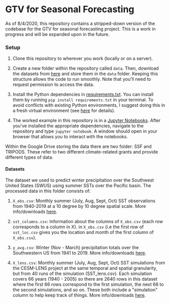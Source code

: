 # GTV for Seasonal Forecasting

As of 8/4/2020, this repository contains a stripped-down version of the codebase for the GTV for seasonal forecasting 
project. This is a work in progress and will be expanded upon in the future. 

### Setup
1. Clone this repository to wherever you work (locally or on a server).
2. Create a new folder within the repository called `data`. Then, download the datasets from 
[here](https://drive.google.com/drive/folders/1sjoiEn3m47XSDZbCyP4JJhPiKITdOsoV?usp=sharing) and store them in the `data`
folder. Keeping this structure allows the code to run smoothly. Note that you'll need to request permission to access the 
data.

3. Install the Python dependencies in
[requirements.txt](https://github.com/abbystvns/gtv_forecasting/blob/master/requirements.txt). You can install them by
running `pip install requirements.txt` in your terminal. To avoid conflicts with existing Python environments, I suggest
doing this in a fresh virtual environment (see [here](https://docs.python-guide.org/dev/virtualenvs/) for details).

4. The worked example in this repository is in a [Jupyter Notebooks](https://jupyter.org/). After you've installed the appropriate 
dependencies, navigate to the repository and type `jupyter notebook`. A window should open in your browser that allows 
you to interact with the notebooks.

Within the Google Drive storing the data there are two folder: SSF and TRIPODS. These refer to two different climate-related
grants and provide different types of data.

#### Datasets
The dataset we used to predict winter precipitation over the Southwest United States (SWUS) using summer SSTs over the Pacific basin. 
The processed data in this folder consists of:

1. `X_obs.csv`: Monthly summer (July, Aug, Sept, Oct) SST observations from 1940-2019 at a 10 degree by 10 degree spatial scale.
More info/downloads [here](https://psl.noaa.gov/data/gridded/data.cobe2.html).

2. `sst_columns.csv`: Information about the columns of `X_obs.csv` (each row corresponds to a column in X).
in `X_obs.csv` (i.e the first row of `sst_loc.csv` gives you the location and month of the first column of `X_obs.csv`).

3. `y_avg.csv`: Winter (Nov - March) precipitation totals over the Southwestern US from 1941 to 2019. More info/downloads [here](https://www.ncdc.noaa.gov/cag/national/time-series).

4. `X_lens.csv`: Monthly summer (July, Aug, Sept, Oct) SST simulations from the CESM-LENS project at the same temporal and spatial granularity, 
but from 40 runs of the simulation (SST_lens.csv). Each simulation covers 66 years (1940 - 2005) so there are 2640 rows in this 
dataset where the first 66 rows correspond to the first simulation, the next 66 to the second simulations, and so on. 
These both include a "simulation" column to help keep track of things.
More info/downloads [here](http://www.cesm.ucar.edu/projects/community-projects/LENS/data-sets.html).